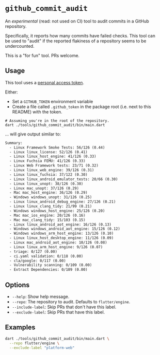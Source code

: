 # `github_commit_audit`

An _experimental_ (read: not used on CI) tool to audit commits in a GitHub
repository.

Specifically, it reports how many commits have failed checks. This tool can be
used to "audit" if the reported flakiness of a repository seems to be
undercounted.

This is a "for fun" tool. PRs welcome.

## Usage

This tool uses a [personal access token](https://docs.github.com/en/github/authenticating-to-github/creating-a-personal-access-token).

Either:

- Set a `GITHUB_TOKEN` environment variable
- Create a file called `.github_token` in the package root (i.e. next to this
  README) with the token.

```shell
# Assuming you're in the root of the repository.
dart ./tools/github_commit_audit/bin/main.dart
```

... will give output similar to:

```txt
Summary:
  - Linux Framework Smoke Tests: 56/126 (0.44)
  - Linux linux_license: 52/126 (0.41)
  - Linux linux_host_engine: 41/126 (0.33)
  - Linux Fuchsia FEMU: 41/126 (0.33)
  - Linux Web Framework tests: 23/71 (0.32)
  - Linux linux_web_engine: 39/126 (0.31)
  - Linux linux_fuchsia: 37/122 (0.30)
  - Linux linux_android_emulator_tests: 20/66 (0.30)
  - Linux linux_unopt: 38/126 (0.30)
  - Linux mac_unopt: 37/126 (0.29)
  - Mac mac_host_engine: 36/126 (0.29)
  - Windows windows_unopt: 31/126 (0.25)
  - Linux linux_android_debug_engine: 27/126 (0.21)
  - Linux linux_clang_tidy: 21/99 (0.21)
  - Windows windows_host_engine: 25/126 (0.20)
  - Mac mac_ios_engine: 20/126 (0.16)
  - Mac mac_clang_tidy: 15/103 (0.15)
  - Linux linux_android_aot_engine: 16/126 (0.13)
  - Windows windows_android_aot_engine: 15/126 (0.12)
  - Windows windows_arm_host_engine: 13/126 (0.10)
  - Linux linux_host_desktop_engine: 11/126 (0.09)
  - Linux mac_android_aot_engine: 10/126 (0.08)
  - Linux linux_arm_host_engine: 9/126 (0.07)
  - triage: 0/127 (0.00)
  - ci.yaml validation: 0/118 (0.00)
  - cla/google: 0/117 (0.00)
  - Vulnerability scanning: 0/109 (0.00)
  - Extract Dependencies: 0/109 (0.00)
```

## Options

- `--help`: Show help message.
- `--repo`: The repository to audit. Defaults to `flutter/engine`.
- `--include-label`: Skip PRs that don't have this label.
- `--exclude-label`: Skip PRs that have this label.

## Examples

```bash
dart ./tools/github_commit_audit/bin/main.dart \
  --repo flutter/engine \
  --exclude-label "platform-web"
```
